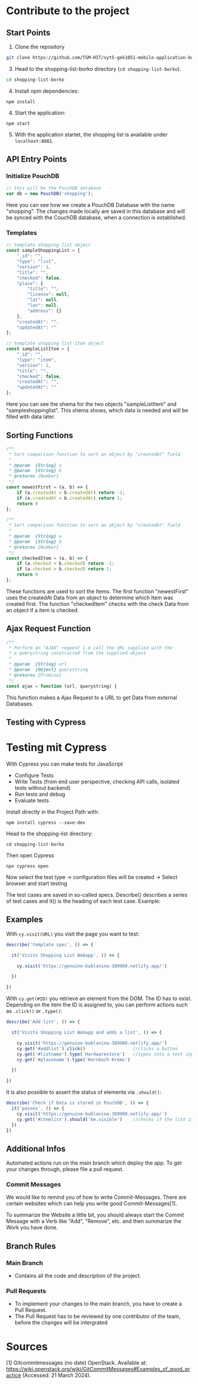 # Contribute to the project



## Start Points

1. Clone the repository

```bash
git clone https://github.com/TGM-HIT/syt5-gek1051-mobile-application-budgeteer.git
```

3. Head to the shopping-list-borko directory (`cd shopping-list-borko`).

```bash
cd shopping-list-borko
```

4. Install npm dependencies:

```
npm install
```

4. Start the application:

```
npm start
```


5. With the application startet, the shopping list is available under `localhost:8081`.


## API Entry Points

### Initialize PouchDB

```js
// this will be the PouchDB database
var db = new PouchDB('shopping');
```
Here you can see how we create a PouchDB Database with the name "shopping". The changes made locally are saved in this database and will be synced with the CouchDB database, when a connection is established.

### Templates

```js
// template shopping list object
const sampleShoppingList = {
	"_id": "",
	"type": "list",
	"version": 1,
	"title": "",
	"checked": false,
	"place": {
		"title": "",
		"license": null,
		"lat": null,
		"lon": null,
		"address": {}
	},
	"createdAt": "",
	"updatedAt": ""
};

// template shopping list item object
const sampleListItem = {
	"_id": "",
	"type": "item",
	"version": 1,
	"title": "",
	"checked": false,
	"createdAt": "",
	"updatedAt": ""
};
```
Here you can see the shema for the two objects "sampleListItem" and "sampleshoppinglist". This shema shows, which data is needed and will be filled with data later.

## Sorting Functions

```js
/**
 * Sort comparison function to sort an object by "createdAt" field
 *
 * @param  {String} a
 * @param  {String} b
 * @returns {Number}
 */
const newestFirst = (a, b) => {
	if (a.createdAt > b.createdAt) return -1;
	if (a.createdAt < b.createdAt) return 1;
	return 0 
};

/**
 * Sort comparison function to sort an object by "createdAt" field
 *
 * @param  {String} a
 * @param  {String} b
 * @returns {Number}
 */
const checkedItem = (a, b) => {
	if (a.checked < b.checked) return -1;
	if (a.checked > b.checked) return 1;
	return 0 
};
```
These functions are used to sort the Items. The first function "newestFirst" uses the createdAt Data from an object to determine which Item was created first.
The function "checkedItem" checks with the check Data from an object if a item is checked.

## Ajax Request Function

```js
/**
 * Perform an "AJAX" request i.e call the URL supplied with the 
 * a querystring constructed from the supplied object
 *
 * @param  {String} url 
 * @param  {Object} querystring 
 * @returns {Promise}
 */
const ajax = function (url, querystring) {
```
This function makes a Ajax Request to a URL to get Data from external Databases. 

## Testing with Cypress

# Testing mit Cypress

With Cypress you can make tests for JavaScript

- Configure Tests
- Write Tests (from end user perspective, checking API calls, isolated tests without backend)
- Run tests and debug
- Evaluate tests

Install directly in the Project Path with:

```shell
npm install cypress --save-dev
```
Head to the shopping-list directory:

```shell
cd shopping-list-borko
```

Then open Cypress

```shell
npx cypress open
```

Now select the test type -> configuration files will be created -> Select browser and start testing

The test cases are saved in so-called specs. Describe() describes a series of test cases and it() is the heading of each test case.
Example:

## Examples

With `cy.visit(URL)` you visit the page you want to test:

```js
describe('template spec', () => {

  it('Visits Shopping List Webapp', () => {

​    cy.visit('https://genuine-bublanina-389900.netlify.app/')

  })

})
```

With `cy.get(#ID)` you retrieve an element from the DOM. The ID has to exist.
Depending on the item the ID is assigned to, you can perform actions such as `.click()` or `.type()`:

```js
describe('Add list', () => {

  it('Visits Shopping List Webapp and adds a list', () => {

​    cy.visit('https://genuine-bublanina-389900.netlify.app/')
	cy.get('#addlist').click()					//clicks a button
	cy.get('#listname').type('Hardwarestore')	//types into a text input
	cy.get('#placename').type('Hornbach Krems')

  })

})
```

It is also possible to assert the status of elements via `.should()`:

```js
describe('Check if Data is stored in PouchDB', () => {
  it('passes', () => {
    cy.visit('https://genuine-bublanina-389900.netlify.app/')
    cy.get('#itemlist').should('be.visible')	//checks if the list is visible
  })
})
```



## Additional Infos

Automated actions run on the main branch which deploy the app. To get your changes through, please file a pull request.

### Commit Messages

We would like to remind you of how to write Commit-Messages. There are certain websites which can help you write good Commit-Messages[1].

To summarize the Website a little bit, you should always start the Commit Message with a Verb like "Add", "Remove", etc. and then summarize the Work you have done. 

## Branch Rules

### Main Branch
- Contains all the code and description of the project.

### Pull Requests

- To implement your changes to the main branch, you have to create a Pull Request.
- The Pull Request has to be reviewed by one contributor of the team, before the changes will be intergrated

# Sources

[1] Gitcommitmessages (no date) OpenStack. Available at: https://wiki.openstack.org/wiki/GitCommitMessages#Examples_of_good_practice (Accessed: 21 March 2024). 
